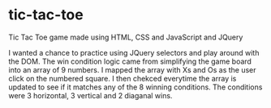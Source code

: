 # tic-tac-toe
Tic Tac Toe game made using HTML, CSS and JavaScript and JQuery

I wanted a chance to practice using JQuery selectors and play around with the DOM. 
The win condition logic came from simplifying the game board into an array of 9 numbers. 
I mapped the array with Xs and Os as the user click on the numbered square.
I then chekced everytime the array is updated to see if it matches any of the 8 winning conditions.
The conditions were 3 horizontal, 3 vertical and 2 diaganal wins. 
